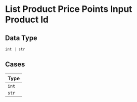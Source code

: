
# List Product Price Points Input Product Id

## Data Type

`int | str`

## Cases

| Type |
|  --- |
| `int` |
| `str` |

